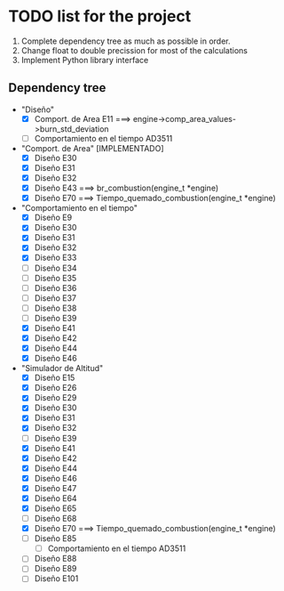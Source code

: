 ﻿# TODO list for the project
1. Complete dependency tree as much as possible in order.
2. Change float to double precission for most of the calculations
3. Implement Python library interface

## Dependency tree
- "Diseño"
	- [x] Comport. de Area E11 ===> engine->comp_area_values->burn_std_deviation
	- [ ] Comportamiento en el tiempo AD3511
- "Comport. de Area" [IMPLEMENTADO]
	- [x] Diseño E30
	- [x] Diseño E31
	- [x] Diseño E32
	- [x] Diseño E43 ===> br_combustion(engine_t *engine)
	- [x] Diseño E70 ===> Tiempo_quemado_combustion(engine_t *engine)
- "Comportamiento en el tiempo"
	- [x] Diseño E9
	- [x] Diseño E30
	- [x] Diseño E31
	- [x] Diseño E32
	- [x] Diseño E33
	- [ ] Diseño E34
	- [ ] Diseño E35
	- [ ] Diseño E36
	- [ ] Diseño E37
	- [ ] Diseño E38
	- [ ] Diseño E39
	- [x] Diseño E41
	- [x] Diseño E42
	- [x] Diseño E44
	- [x] Diseño E46
- "Simulador de Altitud"
	- [x] Diseño E15
	- [x] Diseño E26
	- [x] Diseño E29
	- [x] Diseño E30
	- [x] Diseño E31
	- [x] Diseño E32
	- [ ] Diseño E39
	- [x] Diseño E41
	- [x] Diseño E42
	- [x] Diseño E44
	- [x] Diseño E46
	- [x] Diseño E47
	- [x] Diseño E64
	- [x] Diseño E65
	- [ ] Diseño E68
	- [x] Diseño E70 ===> Tiempo_quemado_combustion(engine_t *engine)
	- [ ] Diseño E85
		- [ ] Comportamiento en el tiempo AD3511
	- [ ] Diseño E88
	- [ ] Diseño E89
	- [ ] Diseño E101
